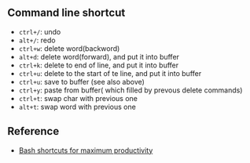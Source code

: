## Command line shortcut

* `ctrl+/`: undo
* `alt+/`: redo
* `ctrl+w`: delete word(backword)
* `alt+d`: delete word(forward), and put it into buffer
* `ctrl+k`: delete to end of line, and put it into buffer
* `ctrl+u`: delete to the start of te line, and put it into buffer
* `ctrl+u`: save to buffer (see also above)
* `ctrl+y`: paste from buffer( which filled by prevous delete commands)
* `ctrl+t`: swap char with previous one
* `alt+t`: swap word with previous one



## Reference

* [Bash shortcuts for maximum productivity](http://www.skorks.com/2009/09/bash-shortcuts-for-maximum-productivity/)
